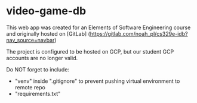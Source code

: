 # video-game-db
This web app was created for an Elements of Software Engineering course and originally hosted on [GitLab] (https://gitlab.com/noah_pl/cs329e-idb?nav_source=navbar)

The project is configured to be hosted on GCP, but our student GCP accounts are no longer valid.

Do NOT forget to include:
- "venv" inside ".gitignore" to prevent pushing virtual environment to remote repo
- "requirements.txt"


